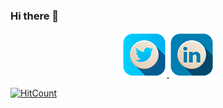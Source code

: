 ### Hi there 👋


<div align="center">
  <a href="https://twitter.com/kammzinho" target="_blank">
    <img src="./img/twitter.png" alt="Twitter" />
  </a>
  
  <a href="https://www.linkedin.com/in/vinicius-kammradt//" target="_blank">
    <img src="./img/linkdin.png" alt="LinkedIn">
  </a>
</div>

[![HitCount](http://hits.dwyl.com/kammradt/kammradt.svg)](http://hits.dwyl.com/kammradt/kammradt)

